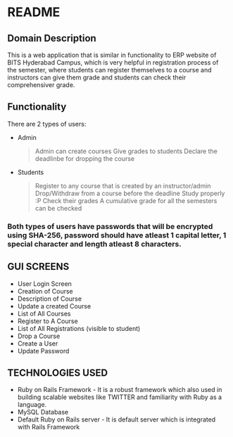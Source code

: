 # README

## Domain Description
This is a web application that is similar in functionality to ERP website of BITS Hyderabad Campus, which is very helpful in registration process of the semester, where students can register themselves to a course and instructors can give them grade and students can check their comprehensiver grade.

## Functionality
There are 2 types of users:
* Admin
  > Admin can create courses
  > Give grades to students
  > Declare the deadlinbe for dropping the course
  
* Students
  > Register to any course that is created by an instructor/admin
  > Drop/Withdraw from a course before the deadline
  > Study properly :P
  > Check their grades
  > A cumulative grade for all the semesters can be checked
  
### Both types of users have passwords that will be encrypted using SHA-256, password should have atleast 1 capital letter, 1 special character and length atleast 8 characters.

## GUI SCREENS
* User Login Screen
* Creation of Course
* Description of Course
* Update a created Course
* List of All Courses
* Register to A Course
* List of All Registrations (visible to student)
* Drop a Course
* Create a User
* Update Password

## TECHNOLOGIES USED
* Ruby on Rails Framework - It is a robust framework which also used in building scalable websites like TWITTER and familiarity with Ruby as a language.
* MySQL Database
* Default Ruby on Rails server - It is default server which is integrated with Rails Framework
